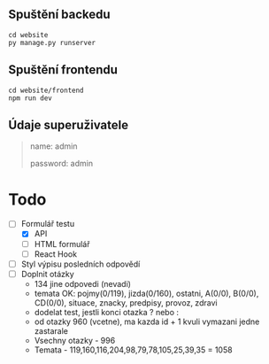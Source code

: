 ## Spuštění backedu
    cd website
    py manage.py runserver

## Spuštění frontendu
    cd website/frontend
    npm run dev

## Údaje superuživatele

>name: admin
>
>password: admin

# Todo
- [ ] Formulář testu
    - [x] API
    - [ ] HTML formulář
    - [ ] React Hook
- [ ] Styl výpisu posledních odpovědí
- [ ] Doplnit otázky
    - 134 jine odpovedi (nevadi)
    - temata OK: pojmy(0/119), jizda(0/160), ostatni, A(0/0), B(0/0), CD(0/0), situace, znacky, predpisy, provoz, zdravi
    - dodelat test, jestli konci otazka ? nebo :
    - od otazky 960 (vcetne), ma kazda id + 1 kvuli vymazani jedne zastarale
    - Vsechny otazky - 996
    - Temata - 119,160,116,204,98,79,78,105,25,39,35 = 1058